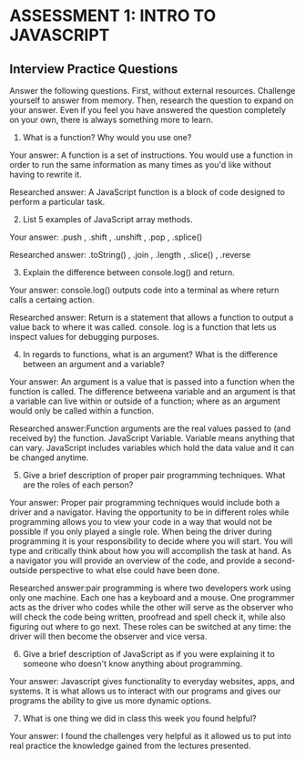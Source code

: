 # ASSESSMENT 1: INTRO TO JAVASCRIPT
## Interview Practice Questions

Answer the following questions. First, without external resources. Challenge yourself to answer from memory. Then, research the question to expand on your answer. Even if you feel you have answered the question completely on your own, there is always something more to learn.   

1. What is a function? Why would you use one?

  Your answer: A function is a set of instructions. You would use a function in order to run the same information as many times as you'd like without having to rewrite it.

  Researched answer: A JavaScript function is a block of code designed to perform a particular task.





2. List 5 examples of JavaScript array methods.

  Your answer: .push , .shift , .unshift , .pop , .splice()

  Researched answer: .toString() , .join , .length , .slice() , .reverse 
  


3. Explain the difference between console.log() and return.

  Your answer: console.log() outputs code into a terminal as where return calls a certaing action.

  Researched answer: Return is a statement that allows a function to output a value back to where it was called. console. log is a function that lets us inspect values for debugging purposes. 



4. In regards to functions, what is an argument? What is the difference between an argument and a variable?

  Your answer: An argument is a value that is passed into a function when the function is called. The difference betweena variable and an argument is that a variable can live within or outside of a function; where as an argument would only be called within a function. 

  Researched answer:Function arguments are the real values passed to (and received by) the function. JavaScript Variable. Variable means anything that can vary. JavaScript includes variables which hold the data value and it can be changed anytime.





5. Give a brief description of proper pair programming techniques. What are the roles of each person?

  Your answer: Proper pair programming techniques would include both a driver and a navigator. Having the opportunity to be in different roles while programming allows you to view your code in a way that would not be possible if you only played a single role. When being the driver during programming it is your responsibility to decide where you will start. You will type and critically think about how you will accomplish the task at hand. As a navigator you will provide an overview of the code, and provide a second- outside perspective to what else could have been done.  

  Researched answer:pair programming is where two developers work using only one machine. Each one has a keyboard and a mouse. One programmer acts as the driver who codes while the other will serve as the observer who will check the code being written, proofread and spell check it, while also figuring out where to go next. These roles can be switched at any time: the driver will then become the observer and vice versa.



6. Give a brief description of JavaScript as if you were explaining it to someone who doesn't know anything about programming.

  Your answer:
Javascript gives functionality to everyday websites, apps, and systems. It is what allows us to interact with our programs and gives our programs the ability to give us more dynamic options.

7. What is one thing we did in class this week you found helpful?  

  Your answer: I found the challenges very helpful as it allowed us to put into real practice the knowledge gained from the lectures presented.
